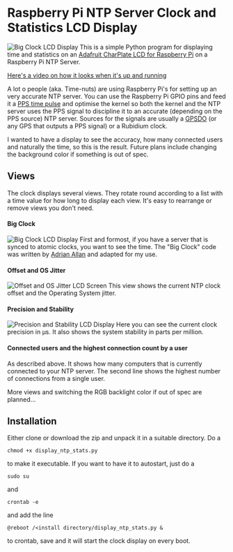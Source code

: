 # Raspberry Pi NTP Server Clock and Statistics LCD Display
![Big Clock LCD Display](https://github.com/jacken/Raspberry-Pi-ntp-server-LCD-display/blob/master/images/big-clock.jpg)
This is a simple Python program for displaying time and statistics on an [Adafruit CharPlate LCD for Raspberry Pi](https://www.adafruit.com/products/1110) on a Raspberry Pi NTP Server.

[Here's a video on how it looks when it's up and running](https://www.youtube.com/watch?v=Kd9gk_F3spI)

A lot o people (aka. Time-nuts) are using Raspberry Pi's for setting up an very accurate NTP server. You can use the Raspberry Pi GPIO pins and feed it a [PPS time pulse](https://en.wikipedia.org/wiki/Pulse-per-second_signal) and optimise the kernel so both the kernel and the NTP server uses the PPS signal to discipline it to an accurate (depending on the PPS source) NTP server. Sources for the signals are usually a [GPSDO](https://en.wikipedia.org/wiki/GPS_disciplined_oscillator) (or any GPS that outputs a PPS signal) or a Rubidium clock.

I wanted to have a display to see the accuracy, how many connected users and naturally the time, so this is the result. Future plans include changing the background color if something is out of spec. 
## Views
The clock displays several views. They rotate round according to a list with a time value for how long to display each view. It's easy to rearrange or remove views you don't need. 

#### Big Clock
![Big Clock LCD Display](https://github.com/jacken/Raspberry-Pi-ntp-server-LCD-display/blob/master/images/big-clock.jpg)
First and formost, if you have a server that is synced to atomic clocks, you want to see the time. The "Big Clock" code was written by [Adrian Allan](http://allan.me/2015/10/30/a-very-simple-raspberry-pi-clock-using-adafruit-16x2-lcd-pi-plate/) and adapted for my use.

#### Offset and OS Jitter
![Offset and OS Jitter LCD Screen](https://github.com/jacken/Raspberry-Pi-ntp-server-LCD-display/blob/master/images/offset.jpg)
This view shows the current NTP clock offset and the Operating System jitter.

#### Precision and Stability
![Precision and Stability LCD Display](https://github.com/jacken/Raspberry-Pi-ntp-server-LCD-display/blob/master/images/precision.jpg)
Here you can see the current clock precision in µs. It also shows the system stability in parts per million.

#### Connected users and the highest connection count by a user
As described above. It shows how many computers that is currently connected to your NTP server. The second line shows the highest number of connections from a single user.

More views and switching the RGB backlight color if out of spec are planned...

## Installation
Either clone or download the zip and unpack it in a suitable directory. Do a

`chmod +x display_ntp_stats.py`

to make it executable. If you want to have it to autostart, just do a 

`sudo su`

and

`crontab -e`

and add the line

`@reboot /<install directory/display_ntp_stats.py &`

to crontab, save and it will start the clock display on every boot.

